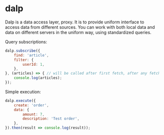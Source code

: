 # dalp

Dalp is a data access layer, proxy.
It is to provide uniform interface to access data from different sources.
You can work with both local data and data on different servers in the uniform way, using standardized queries.

Query subscriptions:
```javascript
dalp.subscribe({
    find: 'article',
    filter: {
        userId: 1,
    },
}, (articles) => { // will be called after first fetch, after any fetched article updates or when new suitable article will be created
    console.log(articles);
});
```

Simple execution:
```javascript
dalp.execute({
    create: 'order',
    data: {
        amount: 7,
        description: 'Test order',
    },
}).then(result => console.log(result));
```